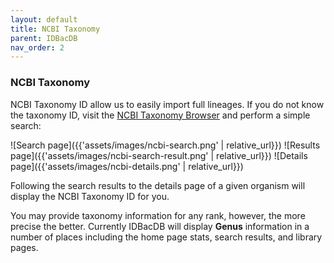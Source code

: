 ```yaml
---
layout: default
title: NCBI Taxonomy
parent: IDBacDB
nav_order: 2
---
```


###  NCBI Taxonomy

NCBI Taxonomy ID allow us to easily import full lineages. If you do not know the taxonomy ID, visit the [NCBI Taxonomy Browser](https://www.ncbi.nlm.nih.gov/taxonomy) and perform a simple search:

![Search page]({{'assets/images/ncbi-search.png' | relative_url}})
![Results page]({{'assets/images/ncbi-search-result.png' | relative_url}})
![Details page]({{'assets/images/ncbi-details.png' | relative_url}})

Following the search results to the details page of a given organism will display the NCBI Taxonomy ID for you.

You may provide taxonomy information for any rank, however, the more precise the better. 
Currently IDBacDB will display __Genus__ information in a number of places including the home page stats, search results, and library pages.